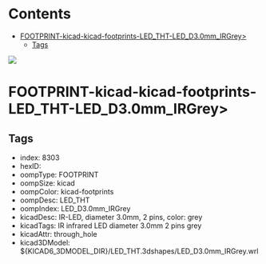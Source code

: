 



Contents
========

* [FOOTPRINT-kicad-kicad-footprints-LED_THT-LED_D3.0mm_IRGrey>](#footprint-kicad-kicad-footprints-led_tht-led_d30mm_irgrey)
	* [Tags](#tags)
  
![][im]
# FOOTPRINT-kicad-kicad-footprints-LED_THT-LED_D3.0mm_IRGrey>

## Tags

- index: 8303
- hexID: 
- oompType: FOOTPRINT
- oompSize: kicad
- oompColor: kicad-footprints
- oompDesc: LED_THT
- oompIndex: LED_D3.0mm_IRGrey
- kicadDesc: IR-LED, diameter 3.0mm, 2 pins, color: grey
- kicadTags: IR infrared LED diameter 3.0mm 2 pins grey
- kicadAttr: through_hole
- kicad3DModel: ${KICAD6_3DMODEL_DIR}/LED_THT.3dshapes/LED_D3.0mm_IRGrey.wrl



[im]: image.png
